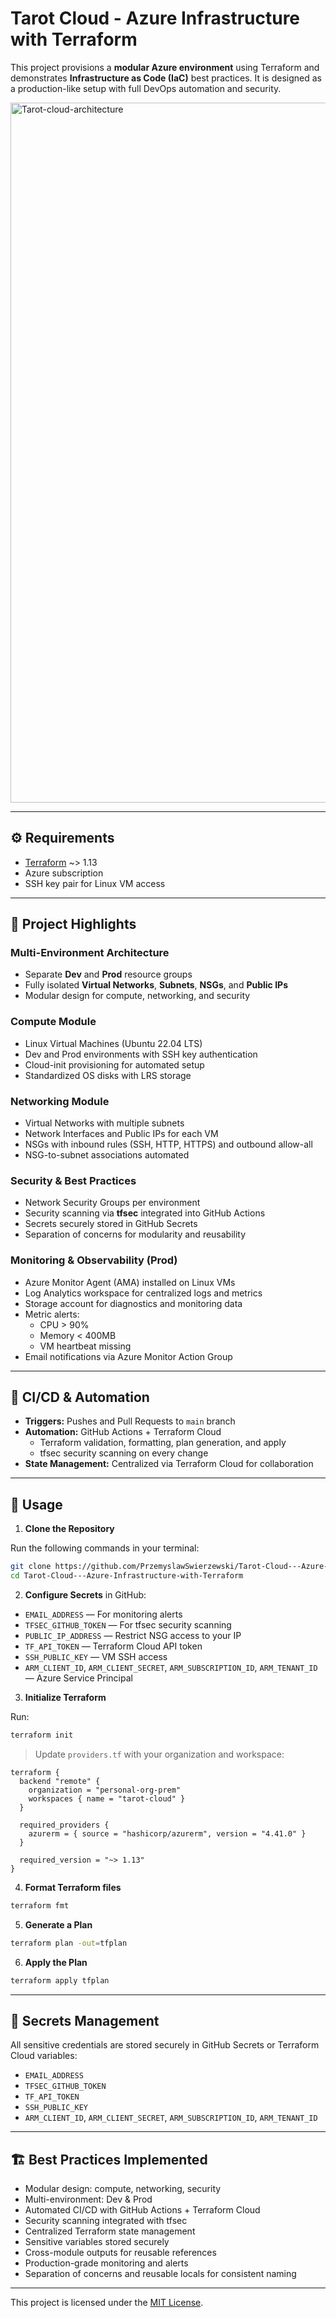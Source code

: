 # Tarot Cloud - Azure Infrastructure with Terraform

This project provisions a **modular Azure environment** using Terraform and demonstrates **Infrastructure as Code (IaC)** best practices. It is designed as a production-like setup with full DevOps automation and security.

<img width="1766" height="1120" alt="Tarot-cloud-architecture" src="https://github.com/user-attachments/assets/ec1a153d-cd18-44a0-ac47-6885e5544fc8" />

---

## ⚙️ Requirements

- [Terraform](https://developer.hashicorp.com/terraform/downloads) ~> 1.13
- Azure subscription
- SSH key pair for Linux VM access

---

## 📌 Project Highlights

### Multi-Environment Architecture
- Separate **Dev** and **Prod** resource groups
- Fully isolated **Virtual Networks**, **Subnets**, **NSGs**, and **Public IPs**
- Modular design for compute, networking, and security

### Compute Module
- Linux Virtual Machines (Ubuntu 22.04 LTS)
- Dev and Prod environments with SSH key authentication
- Cloud-init provisioning for automated setup
- Standardized OS disks with LRS storage

### Networking Module
- Virtual Networks with multiple subnets
- Network Interfaces and Public IPs for each VM
- NSGs with inbound rules (SSH, HTTP, HTTPS) and outbound allow-all
- NSG-to-subnet associations automated

### Security & Best Practices
- Network Security Groups per environment
- Security scanning via **tfsec** integrated into GitHub Actions
- Secrets securely stored in GitHub Secrets
- Separation of concerns for modularity and reusability

### Monitoring & Observability (Prod)
- Azure Monitor Agent (AMA) installed on Linux VMs
- Log Analytics workspace for centralized logs and metrics
- Storage account for diagnostics and monitoring data
- Metric alerts:
  - CPU > 90%
  - Memory < 400MB
  - VM heartbeat missing
- Email notifications via Azure Monitor Action Group

---

## 🔄 CI/CD & Automation

- **Triggers:** Pushes and Pull Requests to `main` branch
- **Automation:** GitHub Actions + Terraform Cloud
  - Terraform validation, formatting, plan generation, and apply
  - tfsec security scanning on every change
- **State Management:** Centralized via Terraform Cloud for collaboration

---

## 🚀 Usage

1. **Clone the Repository**

Run the following commands in your terminal:

```bash
git clone https://github.com/PrzemyslawSwierzewski/Tarot-Cloud---Azure-Infrastructure-with-Terraform.git
cd Tarot-Cloud---Azure-Infrastructure-with-Terraform
```

2. **Configure Secrets** in GitHub:

- `EMAIL_ADDRESS` — For monitoring alerts  
- `TFSEC_GITHUB_TOKEN` — For tfsec security scanning  
- `PUBLIC_IP_ADDRESS` — Restrict NSG access to your IP  
- `TF_API_TOKEN` — Terraform Cloud API token  
- `SSH_PUBLIC_KEY` — VM SSH access  
- `ARM_CLIENT_ID`, `ARM_CLIENT_SECRET`, `ARM_SUBSCRIPTION_ID`, `ARM_TENANT_ID` — Azure Service Principal

3. **Initialize Terraform**

Run:

```bash
terraform init
```

> Update `providers.tf` with your organization and workspace:

```hcl
terraform {
  backend "remote" {
    organization = "personal-org-prem"
    workspaces { name = "tarot-cloud" }
  }

  required_providers {
    azurerm = { source = "hashicorp/azurerm", version = "4.41.0" }
  }

  required_version = "~> 1.13"
}
```

4. **Format Terraform files**

```bash
terraform fmt
```

5. **Generate a Plan**

```bash
terraform plan -out=tfplan
```

6. **Apply the Plan**

```bash
terraform apply tfplan
```

---

## 🔑 Secrets Management

All sensitive credentials are stored securely in GitHub Secrets or Terraform Cloud variables:

- `EMAIL_ADDRESS` 
- `TFSEC_GITHUB_TOKEN`  
- `TF_API_TOKEN`  
- `SSH_PUBLIC_KEY`  
- `ARM_CLIENT_ID`, `ARM_CLIENT_SECRET`, `ARM_SUBSCRIPTION_ID`, `ARM_TENANT_ID`  

---

## 🏗 Best Practices Implemented

- Modular design: compute, networking, security  
- Multi-environment: Dev & Prod  
- Automated CI/CD with GitHub Actions + Terraform Cloud  
- Security scanning integrated with tfsec  
- Centralized Terraform state management  
- Sensitive variables stored securely  
- Cross-module outputs for reusable references  
- Production-grade monitoring and alerts  
- Separation of concerns and reusable locals for consistent naming  

---

This project is licensed under the [MIT License](./LICENSE).
